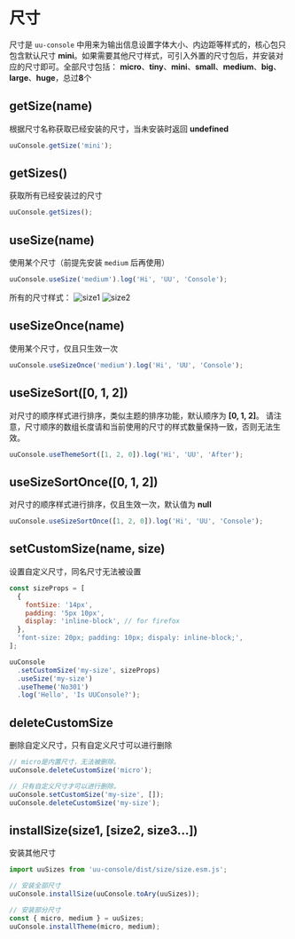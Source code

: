 # 尺寸

尺寸是 `uu-console` 中用来为输出信息设置字体大小、内边距等样式的，核心包只包含默认尺寸 **mini**。如果需要其他尺寸样式，可引入外置的尺寸包后，并安装对应的尺寸即可。全部尺寸包括：
**micro**、**tiny**、**mini**、**small**、**medium**、**big**、**large**、**huge**，总过**8**个

## getSize(name)

根据尺寸名称获取已经安装的尺寸，当未安装时返回 **undefined**

```js
uuConsole.getSize('mini');
```

## getSizes()

获取所有已经安装过的尺寸

```js
uuConsole.getSizes();
```

## useSize(name)

使用某个尺寸（前提先安装 `medium` 后再使用）

```js
uuConsole.useSize('medium').log('Hi', 'UU', 'Console');
```

所有的尺寸样式：
![size1](https://demo.preetyname.com/static/uuConsole/images/size1.png)
![size2](https://demo.preetyname.com/static/uuConsole/images/size2.png)

## useSizeOnce(name)

使用某个尺寸，仅且只生效一次

```js
uuConsole.useSizeOnce('medium').log('Hi', 'UU', 'Console');
```

## useSizeSort([0, 1, 2])

对尺寸的顺序样式进行排序，类似主题的排序功能，默认顺序为 **[0, 1, 2]**。
请注意，尺寸顺序的数组长度请和当前使用的尺寸的样式数量保持一致，否则无法生效。

```js
uuConsole.useThemeSort([1, 2, 0]).log('Hi', 'UU', 'After');
```

## useSizeSortOnce([0, 1, 2])

对尺寸的顺序样式进行排序，仅且生效一次，默认值为 **null**

```js
uuConsole.useSizeSortOnce([1, 2, 0]).log('Hi', 'UU', 'Console');
```

## setCustomSize(name, size)

设置自定义尺寸，同名尺寸无法被设置

```js
const sizeProps = [
  {
    fontSize: '14px',
    padding: '5px 10px',
    display: 'inline-block', // for firefox
  },
  'font-size: 20px; padding: 10px; dispaly: inline-block;',
];

uuConsole
  .setCustomSize('my-size', sizeProps)
  .useSize('my-size')
  .useTheme('No301')
  .log('Hello', 'Is UUConsole?');
```

## deleteCustomSize

删除自定义尺寸，只有自定义尺寸可以进行删除

```js
// micro是内置尺寸，无法被删除。
uuConsole.deleteCustomSize('micro');

// 只有自定义尺寸才可以进行删除。
uuConsole.setCustomSize('my-size', []);
uuConsole.deleteCustomSize('my-size');
```

## installSize(size1, [size2, size3...])

安装其他尺寸

```js
import uuSizes from 'uu-console/dist/size/size.esm.js';

// 安装全部尺寸
uuConsole.installSize(uuConsole.toAry(uuSizes));

// 安装部分尺寸
const { micro, medium } = uuSizes;
uuConsole.installTheme(micro, medium);
```

